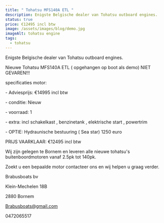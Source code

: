 ```yaml
---
title: " Tohatsu MFS140A ETL "
description: Enigste Belgische dealer van Tohatsu outboard engines.
status: true
price: €12495 incl btw
image: /assets/images/blog/demo.jpg
imageAlt: tohatsu engine
tags:
  - tohatsu
---
```

Enigste Belgische dealer van Tohatsu outboard engines.







Nieuwe Tohatsu MFS140A ETL ( opgehangen op boot als demo) NIET GEVAREN!!!







specificaties motor:

\- Adviesprijs: €14995 incl btw

\- conditie: Nieuw

\- voorraad: 1

\- extra: incl schakelkast , benzinetank , elektrische start , powertrim

\- OPTIE: Hydraunische bestuuring ( Sea star) 1250 euro

PRIJS VAARKLAAR: €12495 incl btw

Wij zijn gelegen te Bornem en leveren alle nieuwe tohatsu's buitenboordmotoren vanaf 2.5pk tot 140pk.

Zoekt u een bepaalde motor contacteer ons en wij helpen u graag verder.

Brabusboats bv

Klein-Mechelen 18B

2880 Bornem

Brabusboats@gmail.com

0472065517
